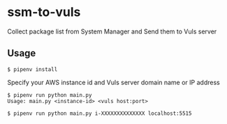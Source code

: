 # ssm-to-vuls
Collect package list from System Manager and Send them to Vuls server

## Usage

```
$ pipenv install
```

Specify your AWS instance id and Vuls server domain name or IP address

```
$ pipenv run python main.py
Usage: main.py <instance-id> <vuls host:port>

$ pipenv run python main.py i-XXXXXXXXXXXXXX localhost:5515
```
